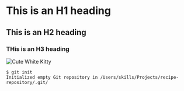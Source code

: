 # This is an H1 heading
## This is an H2 heading
### THis is an H3 heading

![Cute White Kitty](https://octodex.github.com/images/yaktocat.png)

```
$ git init
Initialized empty Git repository in /Users/skills/Projects/recipe-repository/.git/
```
